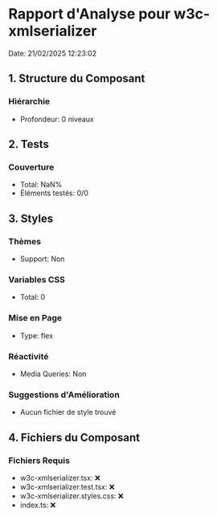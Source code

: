 # Rapport d'Analyse pour w3c-xmlserializer

Date: 21/02/2025 12:23:02

## 1. Structure du Composant

### Hiérarchie

- Profondeur: 0 niveaux

## 2. Tests

### Couverture

- Total: NaN%
- Éléments testés: 0/0

## 3. Styles

### Thèmes

- Support: Non

### Variables CSS

- Total: 0

### Mise en Page

- Type: flex

### Réactivité

- Media Queries: Non

### Suggestions d'Amélioration

- Aucun fichier de style trouvé

## 4. Fichiers du Composant

### Fichiers Requis

- w3c-xmlserializer.tsx: ❌
- w3c-xmlserializer.test.tsx: ❌
- w3c-xmlserializer.styles.css: ❌
- index.ts: ❌
